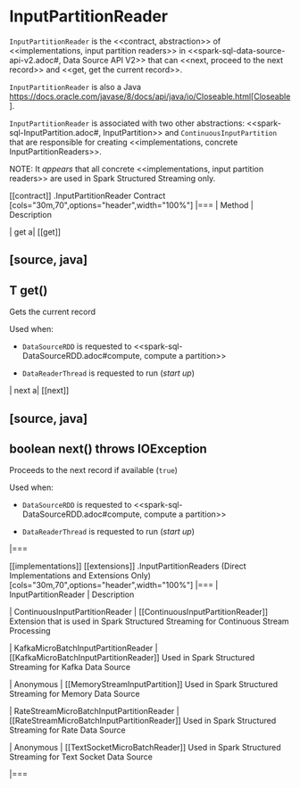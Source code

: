 # InputPartitionReader

`InputPartitionReader` is the <<contract, abstraction>> of <<implementations, input partition readers>> in <<spark-sql-data-source-api-v2.adoc#, Data Source API V2>> that can <<next, proceed to the next record>> and <<get, get the current record>>.

`InputPartitionReader` is also a Java https://docs.oracle.com/javase/8/docs/api/java/io/Closeable.html[Closeable].

`InputPartitionReader` is associated with two other abstractions: <<spark-sql-InputPartition.adoc#, InputPartition>> and `ContinuousInputPartition` that are responsible for creating <<implementations, concrete InputPartitionReaders>>.

NOTE: It _appears_ that all concrete <<implementations, input partition readers>> are used in Spark Structured Streaming only.

[[contract]]
.InputPartitionReader Contract
[cols="30m,70",options="header",width="100%"]
|===
| Method
| Description

| get
a| [[get]]

[source, java]
----
T get()
----

Gets the current record

Used when:

* `DataSourceRDD` is requested to <<spark-sql-DataSourceRDD.adoc#compute, compute a partition>>

* `DataReaderThread` is requested to run (_start up_)

| next
a| [[next]]

[source, java]
----
boolean next()
  throws IOException
----

Proceeds to the next record if available (`true`)

Used when:

* `DataSourceRDD` is requested to <<spark-sql-DataSourceRDD.adoc#compute, compute a partition>>

* `DataReaderThread` is requested to run (_start up_)

|===

[[implementations]]
[[extensions]]
.InputPartitionReaders (Direct Implementations and Extensions Only)
[cols="30m,70",options="header",width="100%"]
|===
| InputPartitionReader
| Description

| ContinuousInputPartitionReader
| [[ContinuousInputPartitionReader]] Extension that is used in Spark Structured Streaming for Continuous Stream Processing

| KafkaMicroBatchInputPartitionReader
| [[KafkaMicroBatchInputPartitionReader]] Used in Spark Structured Streaming for Kafka Data Source

| Anonymous
| [[MemoryStreamInputPartition]] Used in Spark Structured Streaming for Memory Data Source

| RateStreamMicroBatchInputPartitionReader
| [[RateStreamMicroBatchInputPartitionReader]] Used in Spark Structured Streaming for Rate Data Source

| Anonymous
| [[TextSocketMicroBatchReader]] Used in Spark Structured Streaming for Text Socket Data Source

|===
